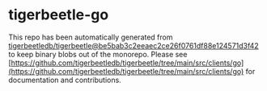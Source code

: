 # tigerbeetle-go
This repo has been automatically generated from [tigerbeetledb/tigerbeetle@be5bab3c2eeaec2ce26f0761df88e124571d3f42](https://github.com/tigerbeetledb/tigerbeetle/commit/be5bab3c2eeaec2ce26f0761df88e124571d3f42) to keep binary blobs out of the monorepo. Please see [https://github.com/tigerbeetledb/tigerbeetle/tree/main/src/clients/go](https://github.com/tigerbeetledb/tigerbeetle/tree/main/src/clients/go) for documentation and contributions.
